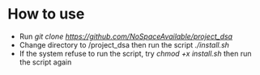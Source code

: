 # How to use
- Run *git clone https://github.com/NoSpaceAvailable/project_dsa*
- Change directory to /project_dsa then run the script *./install.sh*
- If the system refuse to run the script, try *chmod +x install.sh* then run the script again
